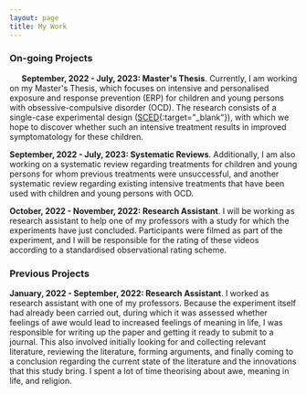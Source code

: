 ```yaml
---
layout: page
title: My Work
---
```


### On-going Projects
&emsp;&ensp;**September, 2022 - July, 2023: Master's Thesis**.  Currently, I am working on my Master's Thesis, which focuses on intensive and personalised exposure and response prevention (ERP) for children and young persons with obsessive-compulsive disorder (OCD). The research consists of a single-case experimental design ([SCED](https://en.wikipedia.org/wiki/Single-subject_design){:target="_blank"}), with which we hope to discover whether such an intensive treatment results in improved symptomatology for these children.

**September, 2022 - July, 2023: Systematic Reviews**. Additionally, I am also working on a systematic review regarding treatments for children and young persons for whom previous treatments were unsuccessful, and another systematic review regarding existing intensive treatments that have been used with children and young persons with OCD.

**October, 2022 - November, 2022: Research Assistant**. I will be working as research assistant to help one of my professors with a study for which the experiments have just concluded. Participants were filmed as part of the experiment, and I will be responsible for the rating of these videos according to a standardised observational rating scheme.


### Previous Projects
**January, 2022 - September, 2022: Research Assistant**. I worked as research assistant with one of my professors. Because the experiment itself had already been carried out, during which it was assessed whether feelings of awe would lead to increased feelings of meaning in life, I was responsible for writing up the paper and getting it ready to submit to a journal. This also involved initially looking for and collecting relevant literature, reviewing the literature, forming arguments, and finally coming to a conclusion regarding the current state of the literature and the innovations that this study bring. I spent a lot of time theorising about awe, meaning in life, and religion.
